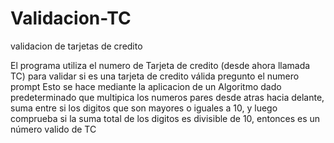 # Validacion-TC
validacion de tarjetas de credito

El programa utiliza el numero de Tarjeta de credito (desde ahora llamada TC) para validar si es una tarjeta de credito válida pregunto el numero prompt
Esto se hace mediante la aplicacion de un Algoritmo dado predeterminado que multipica los numeros pares desde atras hacia delante, suma entre si los digitos que son mayores o iguales a 10, y luego comprueba si la suma total de los digitos es divisible de 10, entonces es un número valido de TC


